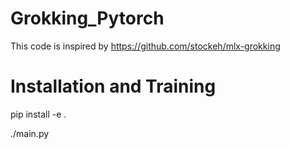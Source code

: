 # Grokking_Pytorch
This code is inspired by https://github.com/stockeh/mlx-grokking
# Installation and Training
pip install -e .

./main.py
